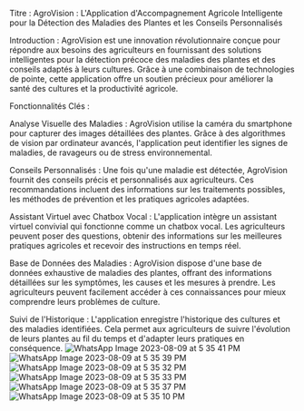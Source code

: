 Titre : AgroVision : L'Application d'Accompagnement Agricole Intelligente pour la Détection des Maladies des Plantes et les Conseils Personnalisés

Introduction :
AgroVision est une innovation révolutionnaire conçue pour répondre aux besoins des agriculteurs en fournissant des solutions intelligentes pour la détection précoce des maladies des plantes et des conseils adaptés à leurs cultures. Grâce à une combinaison de technologies de pointe, cette application offre un soutien précieux pour améliorer la santé des cultures et la productivité agricole.

Fonctionnalités Clés :

Analyse Visuelle des Maladies : AgroVision utilise la caméra du smartphone pour capturer des images détaillées des plantes. Grâce à des algorithmes de vision par ordinateur avancés, l'application peut identifier les signes de maladies, de ravageurs ou de stress environnemental.

Conseils Personnalisés : Une fois qu'une maladie est détectée, AgroVision fournit des conseils précis et personnalisés aux agriculteurs. Ces recommandations incluent des informations sur les traitements possibles, les méthodes de prévention et les pratiques agricoles adaptées.

Assistant Virtuel avec Chatbox Vocal : L'application intègre un assistant virtuel convivial qui fonctionne comme un chatbox vocal. Les agriculteurs peuvent poser des questions, obtenir des informations sur les meilleures pratiques agricoles et recevoir des instructions en temps réel.

Base de Données des Maladies : AgroVision dispose d'une base de données exhaustive de maladies des plantes, offrant des informations détaillées sur les symptômes, les causes et les mesures à prendre. Les agriculteurs peuvent facilement accéder à ces connaissances pour mieux comprendre leurs problèmes de culture.

Suivi de l'Historique : L'application enregistre l'historique des cultures et des maladies identifiées. Cela permet aux agriculteurs de suivre l'évolution de leurs plantes au fil du temps et d'adapter leurs pratiques en conséquence.
![WhatsApp Image 2023-08-09 at 5 35 41 PM](https://github.com/Laetitia4/AgroVision/assets/116858016/a64f0448-4d50-490f-96f5-9ac967bc9cf4)
![WhatsApp Image 2023-08-09 at 5 35 39 PM](https://github.com/Laetitia4/AgroVision/assets/116858016/7d289a4d-75f7-4376-9e87-2026210bec73)
![WhatsApp Image 2023-08-09 at 5 35 32 PM](https://github.com/Laetitia4/AgroVision/assets/116858016/36dd4d2d-326a-4657-9b69-36ed64f4fa2d)
![WhatsApp Image 2023-08-09 at 5 35 33 PM](https://github.com/Laetitia4/AgroVision/assets/116858016/b5420fb8-6d7e-42fa-8d32-061c63dfca09)
![WhatsApp Image 2023-08-09 at 5 35 37 PM](https://github.com/Laetitia4/AgroVision/assets/116858016/906b41c4-74f5-4235-919e-515f996d8bae)
![WhatsApp Image 2023-08-09 at 5 35 10 PM](https://github.com/Laetitia4/AgroVision/assets/116858016/f4971673-23f4-4082-9e4f-bb823151a02d)




